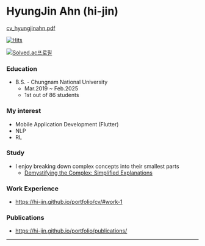 # HyungJin Ahn (hi-jin)

[cv_hyungjinahn.pdf](https://github.com/user-attachments/files/18089724/cv_hyungjinahn.pdf)

[![Hits](https://hits.seeyoufarm.com/api/count/incr/badge.svg?url=https%3A%2F%2Fgithub.com%2Fhi-jin&count_bg=%23795548&title_bg=%23555555&icon=&icon_color=%23E7E7E7&title=hits&edge_flat=false)](https://hits.seeyoufarm.com)

[![Solved.ac프로필](http://mazassumnida.wtf/api/v2/generate_badge?boj=crushed7)](https://solved.ac/profile/crushed7)

### Education
- B.S. - Chungnam National University
   - Mar.2019 ~ Feb.2025
   - 1st out of 86 students

### My interest
- Mobile Application Development (Flutter)
- NLP
- RL

### Study
- I enjoy breaking down complex concepts into their smallest parts
   - [Demystifying the Complex: Simplified Explanations](https://github.com/hi-jin?tab=repositories&q=Demystifying&type=&language=&sort=)

### Work Experience
- https://hi-jin.github.io/portfolio/cv/#work-1
 
### Publications
- https://hi-jin.github.io/portfolio/publications/
---
